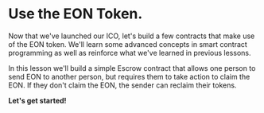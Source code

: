 # Use the EON Token.

Now that we've launched our ICO, let's build a few contracts that make use of the EON token. We'll learn some advanced concepts in smart contract programming as well as reinforce what we've learned in previous lessons.

In this lesson we'll build a simple Escrow contract that allows one person to send EON to another person, but requires them to take action to claim the EON. If they don't claim the EON, the sender can reclaim their tokens.

__Let's get started!__
